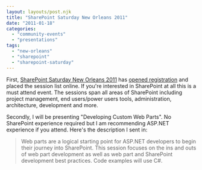 ```yaml
---
layout: layouts/post.njk
title: "SharePoint Saturday New Orleans 2011"
date: "2011-01-18"
categories: 
  - "community-events"
  - "presentations"
tags: 
  - "new-orleans"
  - "sharepoint"
  - "sharepoint-saturday"
---
```


First, [SharePoint Saturday New Orleans 2011](http://www.sharepointsaturday.org/neworleans/default.aspx "SharePoint Saturday New Orleans 2011") has [opened registration](http://spsnola2011-ws.eventbrite.com/ "SharePoint Saturday New Orleans 2011 Registration") and placed the session list online. If you're interested in SharePoint at all this is a must attend event. The sessions span all areas of SharePoint including project management, end users/power users tools, administration, architecture, development and more.

Secondly, I will be presenting "Developing Custom Web Parts". No SharePoint experience required but I am recommending ASP.NET experience if you attend. Here's the description I sent in:

> Web parts are a logical starting point for ASP.NET developers to begin their journey into SharePoint. This session focuses on the ins and outs of web part development as well as web part and SharePoint development best practices. Code examples will use C#.
